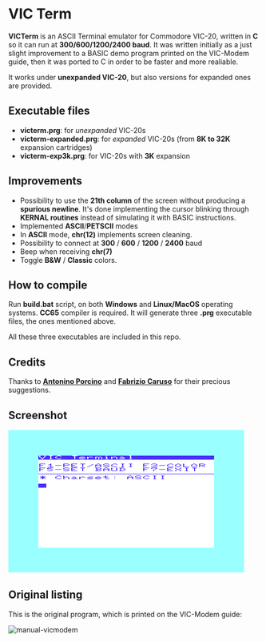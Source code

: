 # VIC Term
**VICTerm** is an ASCII Terminal emulator for Commodore VIC-20, written in **C** so it can run at **300/600/1200/2400 baud**. It was written initially as a just slight improvement to a BASIC demo program printed on the VIC-Modem guide, then it was ported to C in order to be faster and more realiable.

It works under **unexpanded VIC-20**, but also versions for expanded ones are provided.

## Executable files
- **victerm.prg**: for *unexpanded* VIC-20s
- **victerm-expanded.prg**: for *expanded* VIC-20s (from **8K to 32K** expansion cartridges)
- **victerm-exp3k.prg**: for VIC-20s with **3K** expansion

## Improvements
- Possibility to use the **21th column** of the screen without producing a **spurious newline**. It's done implementing the cursor blinking through **KERNAL routines** instead of simulating it with BASIC instructions.
- Implemented **ASCII**/**PETSCII** modes
- In **ASCII** mode, **chr(12)** implements screen cleaning.
- Possibility to connect at **300** / **600** / **1200** / **2400** baud
- Beep when receiving **chr(7)**
- Toggle **B&W** / **Classic** colors.

## How to compile
Run **build.bat** script, on both **Windows** and **Linux/MacOS** operating systems. **CC65** compiler is required. It will generate three **.prg** executable files, the ones mentioned above.

All these three executables are included in this repo.

## Credits

Thanks to [**Antonino Porcino**](https://github.com/nippur72/) and [**Fabrizio Caruso**](https://github.com/Fabrizio-Caruso) for their precious suggestions.

## Screenshot

![victerm-screenshot](screenshot.png)

## Original listing
This is the original program, which is printed on the VIC-Modem guide:

![manual-vicmodem](manual-vicmodem.png)

